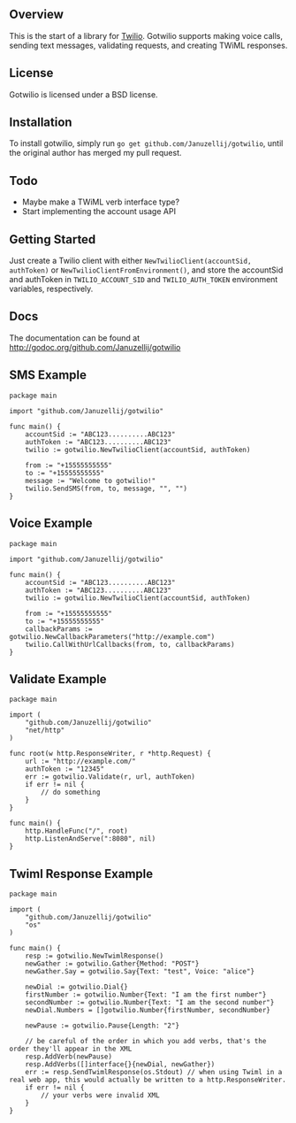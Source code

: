 ## Overview
This is the start of a library for [Twilio](http://www.twilio.com/). Gotwilio supports making voice calls, sending text messages, validating requests, and creating TWiML responses.

## License
Gotwilio is licensed under a BSD license.

## Installation
To install gotwilio, simply run `go get github.com/Januzellij/gotwilio`, until the original author has merged my pull request.

## Todo
* Maybe make a TWiML verb interface type?
* Start implementing the account usage API

## Getting Started
Just create a Twilio client with either `NewTwilioClient(accountSid, authToken)` or `NewTwilioClientFromEnvironment()`, and store the accountSid and authToken in `TWILIO_ACCOUNT_SID` and `TWILIO_AUTH_TOKEN` environment variables, respectively.

## Docs
The documentation can be found at http://godoc.org/github.com/Januzellij/gotwilio

## SMS Example

	package main

	import "github.com/Januzellij/gotwilio"

	func main() {
		accountSid := "ABC123..........ABC123"
		authToken := "ABC123..........ABC123"
		twilio := gotwilio.NewTwilioClient(accountSid, authToken)

		from := "+15555555555"
		to := "+15555555555"
		message := "Welcome to gotwilio!"
		twilio.SendSMS(from, to, message, "", "")
	}
	
## Voice Example

	package main

	import "github.com/Januzellij/gotwilio"

	func main() {
		accountSid := "ABC123..........ABC123"
		authToken := "ABC123..........ABC123"
		twilio := gotwilio.NewTwilioClient(accountSid, authToken)

		from := "+15555555555"
		to := "+15555555555"
		callbackParams := gotwilio.NewCallbackParameters("http://example.com")
		twilio.CallWithUrlCallbacks(from, to, callbackParams)
	}

## Validate Example

	package main

	import (
		"github.com/Januzellij/gotwilio"
		"net/http"
	)

	func root(w http.ResponseWriter, r *http.Request) {
		url := "http://example.com/"
		authToken := "12345"
		err := gotwilio.Validate(r, url, authToken)
		if err != nil {
			// do something
		}
	}

	func main() {
		http.HandleFunc("/", root)
		http.ListenAndServe(":8080", nil)
	}

## Twiml Response Example

	package main

	import (
		"github.com/Januzellij/gotwilio"
		"os"
	)
	
	func main() {
		resp := gotwilio.NewTwimlResponse()
		newGather := gotwilio.Gather{Method: "POST"}
		newGather.Say = gotwilio.Say{Text: "test", Voice: "alice"}

		newDial := gotwilio.Dial{}
		firstNumber := gotwilio.Number{Text: "I am the first number"}
		secondNumber := gotwilio.Number{Text: "I am the second number"}
		newDial.Numbers = []gotwilio.Number{firstNumber, secondNumber}

		newPause := gotwilio.Pause{Length: "2"}

		// be careful of the order in which you add verbs, that's the order they'll appear in the XML
		resp.AddVerb(newPause)
		resp.AddVerbs([]interface{}{newDial, newGather})
		err := resp.SendTwimlResponse(os.Stdout) // when using Twiml in a real web app, this would actually be written to a http.ResponseWriter.
		if err != nil {
			// your verbs were invalid XML
		}
	}